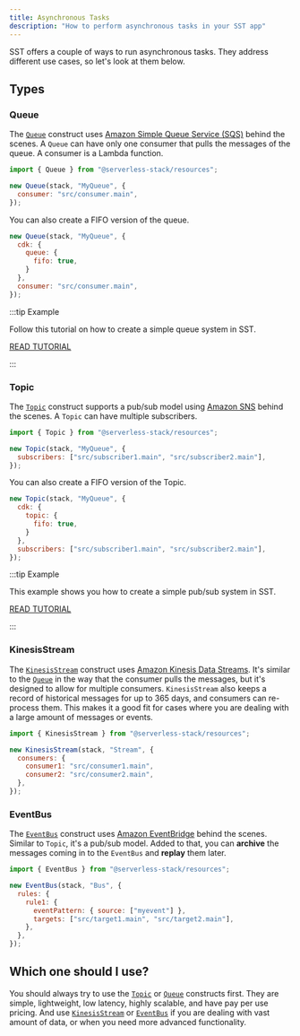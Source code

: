 ```yaml
---
title: Asynchronous Tasks
description: "How to perform asynchronous tasks in your SST app"
---
```


SST offers a couple of ways to run asynchronous tasks. They address different use cases, so let's look at them below.

## Types

### Queue

The [`Queue`](constructs/Queue.md) construct uses [Amazon Simple Queue Service (SQS)](https://docs.aws.amazon.com/AWSSimpleQueueService/latest/SQSDeveloperGuide/welcome.html) behind the scenes. A `Queue` can have only one consumer that pulls the messages of the queue. A consumer is a Lambda function.

```js
import { Queue } from "@serverless-stack/resources";

new Queue(stack, "MyQueue", {
  consumer: "src/consumer.main",
});
```

You can also create a FIFO version of the queue.

```js {3}
new Queue(stack, "MyQueue", {
  cdk: {
    queue: {
      fifo: true,
    }
  },
  consumer: "src/consumer.main",
});
```

:::tip Example

Follow this tutorial on how to create a simple queue system in SST.

[READ TUTORIAL](https://serverless-stack.com/examples/how-to-use-queues-in-your-serverless-app.html)

:::

### Topic

The [`Topic`](constructs/Topic.md) construct supports a pub/sub model using [Amazon SNS](https://docs.aws.amazon.com/sns/latest/dg/welcome.html) behind the scenes. A `Topic` can have multiple subscribers.

```js
import { Topic } from "@serverless-stack/resources";

new Topic(stack, "MyQueue", {
  subscribers: ["src/subscriber1.main", "src/subscriber2.main"],
});
```

You can also create a FIFO version of the Topic.

```js {3}
new Topic(stack, "MyQueue", {
  cdk: {
    topic: {
      fifo: true,
    }
  },
  subscribers: ["src/subscriber1.main", "src/subscriber2.main"],
});
```

:::tip Example

This example shows you how to create a simple pub/sub system in SST.

[READ TUTORIAL](https://serverless-stack.com/examples/how-to-use-pub-sub-in-your-serverless-app.html)

:::

### KinesisStream

The [`KinesisStream`](constructs/KinesisStream.md) construct uses [Amazon Kinesis Data Streams](https://docs.aws.amazon.com/streams/latest/dev/introduction.html). It's similar to the [`Queue`](constructs/Queue.md) in the way that the consumer pulls the messages, but it's designed to allow for multiple consumers. `KinesisStream` also keeps a record of historical messages for up to 365 days, and consumers can re-process them. This makes it a good fit for cases where you are dealing with a large amount of messages or events.

```js
import { KinesisStream } from "@serverless-stack/resources";

new KinesisStream(stack, "Stream", {
  consumers: {
    consumer1: "src/consumer1.main",
    consumer2: "src/consumer2.main",
  },
});
```

### EventBus

The [`EventBus`](constructs/EventBus.md) construct uses [Amazon EventBridge](https://docs.aws.amazon.com/eventbridge/latest/userguide/eb-what-is.html) behind the scenes. Similar to `Topic`, it's a pub/sub model. Added to that, you can **archive** the messages coming in to the `EventBus` and **replay** them later.

```js
import { EventBus } from "@serverless-stack/resources";

new EventBus(stack, "Bus", {
  rules: {
    rule1: {
      eventPattern: { source: ["myevent"] },
      targets: ["src/target1.main", "src/target2.main"],
    },
  },
});
```

## Which one should I use?

You should always try to use the [`Topic`](constructs/Topic.md) or [`Queue`](constructs/Queue.md) constructs first. They are simple, lightweight, low latency, highly scalable, and have pay per use pricing. And use [`KinesisStream`](constructs/KinesisStream.md) or [`EventBus`](constructs/EventBus.md) if you are dealing with vast amount of data, or when you need more advanced functionality.
